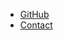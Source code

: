 <div class="row navbar" role="navigation">
  <div class="collapse navbar-collapse" id="bs-example-navbar-collapse-1">
    <div class="logo"><a class="navbar-brand" href="/"></a>
    </div>
    <ul class="nav navbar-nav">
      <li><a href="https://github.com/syndesisio/syndesis.io" rel="nofollow" target="_blank">GitHub</a></li>
      <li><a href="https://kahboom.github.io/syndesis-site-test/contact">Contact</a></li>
    </ul>
  </div>
</div>

